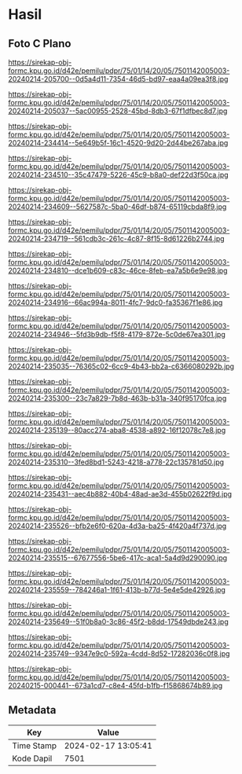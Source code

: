 # Hasil

## Foto C Plano

https://sirekap-obj-formc.kpu.go.id/d42e/pemilu/pdpr/75/01/14/20/05/7501142005003-20240214-205700--0d5a4d11-7354-46d5-bd97-eaa4a09ea3f8.jpg

https://sirekap-obj-formc.kpu.go.id/d42e/pemilu/pdpr/75/01/14/20/05/7501142005003-20240214-205037--5ac00955-2528-45bd-8db3-67f1dfbec8d7.jpg

https://sirekap-obj-formc.kpu.go.id/d42e/pemilu/pdpr/75/01/14/20/05/7501142005003-20240214-234414--5e649b5f-16c1-4520-9d20-2d44be267aba.jpg

https://sirekap-obj-formc.kpu.go.id/d42e/pemilu/pdpr/75/01/14/20/05/7501142005003-20240214-234510--35c47479-5226-45c9-b8a0-def22d3f50ca.jpg

https://sirekap-obj-formc.kpu.go.id/d42e/pemilu/pdpr/75/01/14/20/05/7501142005003-20240214-234609--5627587c-5ba0-46df-b874-65119cbda8f9.jpg

https://sirekap-obj-formc.kpu.go.id/d42e/pemilu/pdpr/75/01/14/20/05/7501142005003-20240214-234719--561cdb3c-261c-4c87-8f15-8d61226b2744.jpg

https://sirekap-obj-formc.kpu.go.id/d42e/pemilu/pdpr/75/01/14/20/05/7501142005003-20240214-234810--dce1b609-c83c-46ce-8feb-ea7a5b6e9e98.jpg

https://sirekap-obj-formc.kpu.go.id/d42e/pemilu/pdpr/75/01/14/20/05/7501142005003-20240214-234916--66ac994a-8011-4fc7-9dc0-fa35367f1e86.jpg

https://sirekap-obj-formc.kpu.go.id/d42e/pemilu/pdpr/75/01/14/20/05/7501142005003-20240214-234946--5fd3b9db-f5f8-4179-872e-5c0de67ea301.jpg

https://sirekap-obj-formc.kpu.go.id/d42e/pemilu/pdpr/75/01/14/20/05/7501142005003-20240214-235035--76365c02-6cc9-4b43-bb2a-c6366080292b.jpg

https://sirekap-obj-formc.kpu.go.id/d42e/pemilu/pdpr/75/01/14/20/05/7501142005003-20240214-235300--23c7a829-7b8d-463b-b31a-340f95170fca.jpg

https://sirekap-obj-formc.kpu.go.id/d42e/pemilu/pdpr/75/01/14/20/05/7501142005003-20240214-235139--80acc274-aba8-4538-a892-16f12078c7e8.jpg

https://sirekap-obj-formc.kpu.go.id/d42e/pemilu/pdpr/75/01/14/20/05/7501142005003-20240214-235310--3fed8bd1-5243-4218-a778-22c135781d50.jpg

https://sirekap-obj-formc.kpu.go.id/d42e/pemilu/pdpr/75/01/14/20/05/7501142005003-20240214-235431--aec4b882-40b4-48ad-ae3d-455b02622f9d.jpg

https://sirekap-obj-formc.kpu.go.id/d42e/pemilu/pdpr/75/01/14/20/05/7501142005003-20240214-235526--bfb2e6f0-620a-4d3a-ba25-4f420a4f737d.jpg

https://sirekap-obj-formc.kpu.go.id/d42e/pemilu/pdpr/75/01/14/20/05/7501142005003-20240214-235515--67677556-5be6-417c-aca1-5a4d9d290090.jpg

https://sirekap-obj-formc.kpu.go.id/d42e/pemilu/pdpr/75/01/14/20/05/7501142005003-20240214-235559--784246a1-1f61-413b-b77d-5e4e5de42926.jpg

https://sirekap-obj-formc.kpu.go.id/d42e/pemilu/pdpr/75/01/14/20/05/7501142005003-20240214-235649--51f0b8a0-3c86-45f2-b8dd-17549dbde243.jpg

https://sirekap-obj-formc.kpu.go.id/d42e/pemilu/pdpr/75/01/14/20/05/7501142005003-20240214-235749--9347e9c0-592a-4cdd-8d52-17282036c0f8.jpg

https://sirekap-obj-formc.kpu.go.id/d42e/pemilu/pdpr/75/01/14/20/05/7501142005003-20240215-000441--673a1cd7-c8e4-45fd-b1fb-f15868674b89.jpg


## Metadata

| Key        | Value               |
| ---------- | ------------------- |
| Time Stamp | 2024-02-17 13:05:41 |
| Kode Dapil | 7501                |



